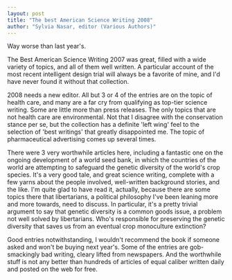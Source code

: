 ```yaml
---
layout: post
title: "The best American Science Writing 2008"
author: "Sylvia Nasar, editor (Various Authors)"
---
```

Way worse than last year's.

The Best American Science Writing 2007 was great, filled with a wide variety of topics, and all of them well written.  A particular account of the most recent intelligent design trial will always be a favorite of mine, and I'd have never found it without that collection.

2008 needs a new editor.  All but 3 or 4 of the entries are on the topic of health care, and many are a far cry from qualifying as top-tier science writing.  Some are little more than press releases.  The only topics that are not health care are environmental.  Not that I disagree with the conservation stance per se, but the collection has a definite 'left wing' feel to the selection of 'best writings' that greatly disappointed me.  The topic of pharmaceutical advertising comes up several times.

There were 3 very worthwhile articles here, including a fantastic one on the ongoing development of a world seed bank, in which the countries of the world are attempting to safeguard the genetic diversity of the world's crop species.  It's a very good tale, and great science writing, complete with a few yarns about the people involved, well-written background stories, and the like.  I'm quite glad to have read it, actually, because there are some topics there that libertarians, a political philosophy I've been leaning more and more towards, need to discuss.  In particular, it's a pretty trivial argument to say that genetic diversity is a common goods issue, a problem not well solved by libertarians.  Who's responsible for preserving the genetic diversity that saves us from an eventual crop monoculture extinction?

Good entries notwithstanding, I wouldn't recommend the book if someone asked and won't be buying next year's.  Some of the entries are gob-smackingly bad writing, cleary lifted from newspapers.  And the worthwhile stuff is not any better than hundreds of articles of equal caliber written daily and posted on the web for free.


